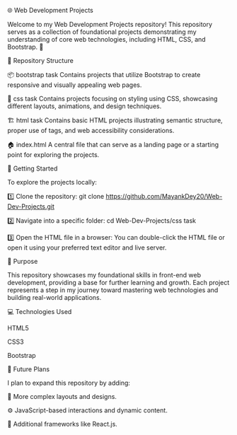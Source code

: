 🌐 Web Development Projects

Welcome to my Web Development Projects repository! This repository serves as a collection of foundational projects demonstrating my understanding of core web technologies, including HTML, CSS, and Bootstrap. 🚀

📁 Repository Structure

📦 bootstrap task
Contains projects that utilize Bootstrap to create responsive and visually appealing web pages.

🎨 css task
Contains projects focusing on styling using CSS, showcasing different layouts, animations, and design techniques.

🏗️ html task
Contains basic HTML projects illustrating semantic structure, proper use of tags, and web accessibility considerations.

🏠 index.html
A central file that can serve as a landing page or a starting point for exploring the projects.

🔧 Getting Started

To explore the projects locally:

1️⃣ Clone the repository:
git clone https://github.com/MayankDey20/Web-Dev-Projects.git

2️⃣ Navigate into a specific folder:
cd Web-Dev-Projects/css task

3️⃣ Open the HTML file in a browser:
You can double-click the HTML file or open it using your preferred text editor and live server.

🎯 Purpose

This repository showcases my foundational skills in front-end web development, providing a base for further learning and growth. Each project represents a step in my journey toward mastering web technologies and building real-world applications.

💻 Technologies Used

HTML5

CSS3

Bootstrap

📅 Future Plans

I plan to expand this repository by adding:

🎨 More complex layouts and designs.

⚙️ JavaScript-based interactions and dynamic content.

🚀 Additional frameworks like React.js.
